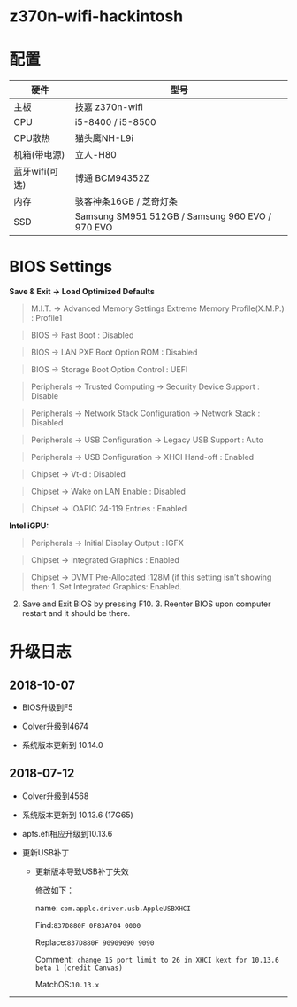# z370n-wifi-hackintosh
# 配置

硬件 | 型号 
---|---
主板 | 技嘉 z370n-wifi  
CPU| i5-8400 / i5-8500
CPU散热|猫头鹰NH-L9i 
机箱(带电源)|立人-H80 
蓝牙wifi(可选)|博通 BCM94352Z 
内存| 骇客神条16GB  / 芝奇灯条
SSD | Samsung SM951 512GB / Samsung 960 EVO / 970 EVO


# BIOS Settings
**Save & Exit → Load Optimized Defaults**

> M.I.T. → Advanced Memory Settings Extreme Memory Profile(X.M.P.) : Profile1

> BIOS → Fast Boot : Disabled

> BIOS → LAN PXE Boot Option ROM : Disabled

> BIOS → Storage Boot Option Control : UEFI

> Peripherals → Trusted Computing → Security Device Support : Disable

> Peripherals → Network Stack Configuration → Network Stack : Disabled

> Peripherals → USB Configuration → Legacy USB Support : Auto

> Peripherals → USB Configuration → XHCI Hand-off : Enabled

> Chipset → Vt-d : Disabled

> Chipset → Wake on LAN Enable : Disabled

> Chipset → IOAPIC 24-119 Entries : Enabled

 **Intel iGPU:**
> Peripherals → Initial Display Output : IGFX

> Chipset → Integrated Graphics : Enabled

> Chipset → DVMT Pre-Allocated :128M (if this setting isn’t showing then: 1. Set Integrated Graphics: Enabled. 

2. Save and Exit BIOS by pressing F10. 3. Reenter BIOS upon computer restart and it should be there.

# 升级日志


  ## 2018-10-07

 - BIOS升级到F5
 
 - Colver升级到4674

 - 系统版本更新到 10.14.0



  ## 2018-07-12

 - Colver升级到4568

 - 系统版本更新到 10.13.6 (17G65)

 - apfs.efi相应升级到10.13.6

 - 更新USB补丁

    - 更新版本导致USB补丁失效

      修改如下：

      name: `com.apple.driver.usb.AppleUSBXHCI`

      Find:`837D880F 0F83A704 0000`

      Replace:`837D880F 90909090 9090`

      Comment:` change 15 port limit to 26 in XHCI kext for 10.13.6 beta 1 (credit Canvas)`

      MatchOS:`10.13.x`

---



